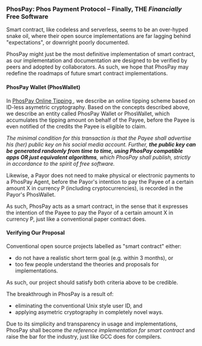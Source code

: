 ### PhosPay: Phos Payment Protocol &ndash; Finally, THE _Financially_ Free Software

Smart contract, like codeless and serverless, seems to be an over-hyped snake oil, where their open source implementations are far lagging behind "expectations", or downright poorly documented.

PhosPay might just be the most definitive implementation of smart contract, as our implementation and documentation are designed to be verified by peers and adopted by collaborators.  As such, we hope that PhosPay may redefine the roadmaps of future smart contract implementations.


#### PhosPay Wallet (PhosWallet)

In [ PhosPay Online Tipping ](https://github.com/udexon/PhosPay/blob/master/PhosPay_Scenarios.md), we describe an online tipping scheme based on ID-less asymetric cryptography. Based on the concepts described above, we describe an entity called PhosPay Wallet or PhosWallet, which accumulates the tipping amount on behalf of the Payee, before the Payee is even notified of the credits the Payee is eligible to claim. 

_The minimal condition for this transaction is that the Payee shall advertise his (her) public key on his social media account. Further, __the public key can be generated randomly from time to time, using PhosPay compatible apps OR just equivalent algorithms__, which PhosPay shall publish, strictly in accordance to the spirit of free software._

Likewise, a Payor does not need to make physical or electronic payments to a PhosPay Agent, before the Payor's intention to pay the Payee of a certain amount X in currency P (including cryptocurrencies), is recorded in the Payor's PhosWallet.

As such, PhosPay acts as a smart contract, in the sense that it expresses the intention of the Payee to pay the Payor of a certain amount X in currency P, just like a conventional paper contract does.


#### Verifying Our Proposal

Conventional open source projects labelled as "smart contract" either:
- do not have a realistic short term goal (e.g. within 3 months), or 
- too few people understand the theories and proposals for implementations.

As such, our project should satisfy both criteria above to be credible.

The breakthrough in PhosPay is a result of:
- eliminating the conventional Unix style user ID, and 
- applying asymetric cryptography in completely novel ways.

Due to its simplicity and transparency in usage and implementations, PhosPay shall become _the reference implementation for smart contract_ and raise the bar for the industry, just like GCC does for compilers.
